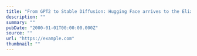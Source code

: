 ```yaml
---
title: "From GPT2 to Stable Diffusion: Hugging Face arrives to the Elixir community"
description: ""
summary: ""
pubDate: "2000-01-01T00:00:00.000Z"
source: ""
url: "https://example.com"
thumbnail: ""
---
```


